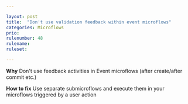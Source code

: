 ```yaml
---

layout: post
title:  "Don't use validation feedback within event microflows"
categories: Microflows
prio:
rulenumber: 48
rulename:
ruleset:

---
```


**Why**
Don't use feedback activities in Event microflows (after create/after commit etc.)

**How to fix**
Use separate submicroflows and execute them in your microflows triggered by a user action
